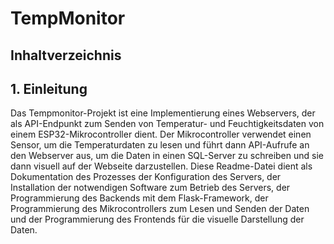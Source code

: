 # TempMonitor

## Inhaltverzeichnis

## 1. Einleitung

Das Tempmonitor-Projekt ist eine Implementierung eines Webservers, der als API-Endpunkt zum Senden von Temperatur- 
und Feuchtigkeitsdaten von einem ESP32-Mikrocontroller dient. Der Mikrocontroller verwendet einen Sensor, um die Temperaturdaten zu lesen und führt dann API-Aufrufe an den Webserver aus,
um die Daten in einen SQL-Server zu schreiben und sie dann visuell auf der Webseite darzustellen. Diese Readme-Datei dient als Dokumentation des Prozesses der Konfiguration des Servers, der Installation der notwendigen Software zum Betrieb des Servers, der Programmierung des Backends mit dem Flask-Framework, der Programmierung des Mikrocontrollers zum 
Lesen und Senden der Daten und der Programmierung des Frontends für die visuelle Darstellung der Daten.

